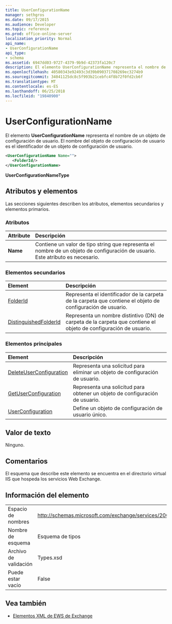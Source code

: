 ```yaml
---
title: UserConfigurationName
manager: sethgros
ms.date: 09/17/2015
ms.audience: Developer
ms.topic: reference
ms.prod: office-online-server
localization_priority: Normal
api_name:
- UserConfigurationName
api_type:
- schema
ms.assetid: 6947dd03-9727-4379-9b9d-42373fa120c7
description: El elemento UserConfigurationName representa el nombre de un objeto de configuración de usuario. El nombre del objeto de configuración de usuario es el identificador de un objeto de configuración de usuario.
ms.openlocfilehash: 40580343e92493c3d39b090371708269ec3274b9
ms.sourcegitcommit: 34041125dc8c5f993b21cebfc4f8b72f0fd2cb6f
ms.translationtype: MT
ms.contentlocale: es-ES
ms.lasthandoff: 06/25/2018
ms.locfileid: "19840900"
---
```

# <a name="userconfigurationname"></a>UserConfigurationName

El elemento **UserConfigurationName** representa el nombre de un objeto de configuración de usuario. El nombre del objeto de configuración de usuario es el identificador de un objeto de configuración de usuario. 
  
```XML
<UserConfigurationName Name="">
   <FolderId/>
</UserConfigurationName>
```

 **UserConfigurationNameType**
## <a name="attributes-and-elements"></a>Atributos y elementos

Las secciones siguientes describen los atributos, elementos secundarios y elementos primarios.
  
### <a name="attributes"></a>Atributos

|**Attribute**|**Descripción**|
|:-----|:-----|
|**Name** <br/> |Contiene un valor de tipo string que representa el nombre de un objeto de configuración de usuario. Este atributo es necesario.  <br/> |
   
### <a name="child-elements"></a>Elementos secundarios

|**Element**|**Descripción**|
|:-----|:-----|
|[FolderId](folderid.md) <br/> |Representa el identificador de la carpeta de la carpeta que contiene el objeto de configuración de usuario.  <br/> |
|[DistinguishedFolderId](distinguishedfolderid.md) <br/> |Representa un nombre distintivo (DN) de carpeta de la carpeta que contiene el objeto de configuración de usuario.  <br/> |
   
### <a name="parent-elements"></a>Elementos principales

|**Element**|**Descripción**|
|:-----|:-----|
|[DeleteUserConfiguration](deleteuserconfiguration.md) <br/> |Representa una solicitud para eliminar un objeto de configuración de usuario.  <br/> |
|[GetUserConfiguration](getuserconfiguration.md) <br/> |Representa una solicitud para obtener un objeto de configuración de usuario.  <br/> |
|[UserConfiguration](userconfiguration.md) <br/> |Define un objeto de configuración de usuario único.  <br/> |
   
## <a name="text-value"></a>Valor de texto

Ninguno.
  
## <a name="remarks"></a>Comentarios

El esquema que describe este elemento se encuentra en el directorio virtual IIS que hospeda los servicios Web Exchange.
  
## <a name="element-information"></a>Información del elemento

|||
|:-----|:-----|
|Espacio de nombres  <br/> |http://schemas.microsoft.com/exchange/services/2006/types  <br/> |
|Nombre de esquema  <br/> |Esquema de tipos  <br/> |
|Archivo de validación  <br/> |Types.xsd  <br/> |
|Puede estar vacío  <br/> |False  <br/> |
   
## <a name="see-also"></a>Vea también



- [Elementos XML de EWS de Exchange](ews-xml-elements-in-exchange.md)

